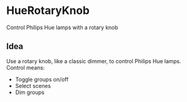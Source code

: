 # HueRotaryKnob
Control Philips Hue lamps with a rotary knob

## Idea
Use a rotary knob, like a classic dimmer, to control Philips Hue lamps.
Control means:
- Toggle groups on/off
- Select scenes
- Dim groups

